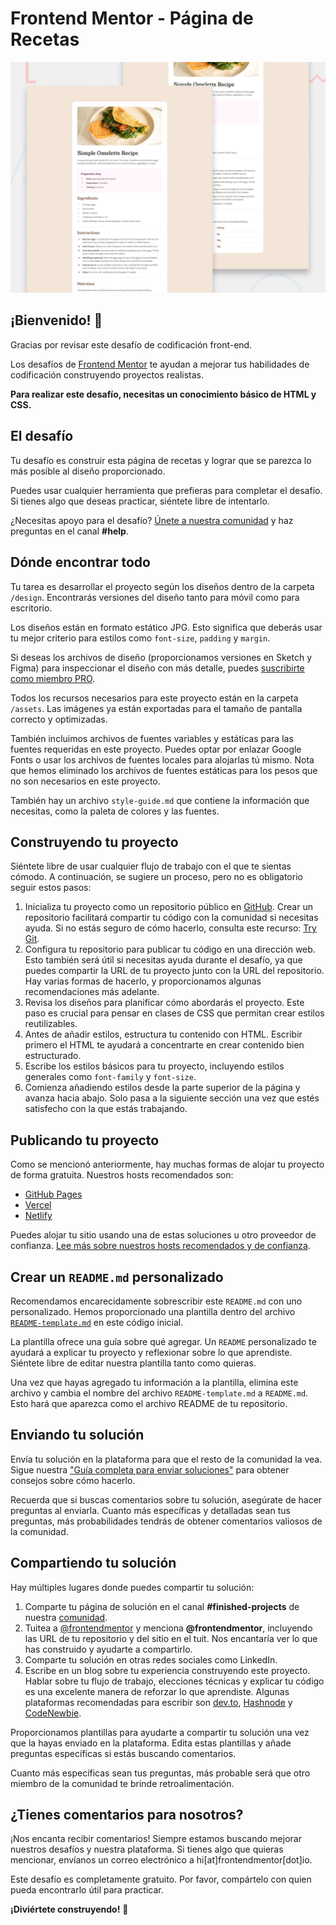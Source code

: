 # Frontend Mentor - Página de Recetas

![Vista previa del diseño para el desafío de codificación de la página de recetas](./preview.jpg)

## ¡Bienvenido! 👋

Gracias por revisar este desafío de codificación front-end.

Los desafíos de [Frontend Mentor](https://www.frontendmentor.io) te ayudan a mejorar tus habilidades de codificación construyendo proyectos realistas.

**Para realizar este desafío, necesitas un conocimiento básico de HTML y CSS.**

## El desafío

Tu desafío es construir esta página de recetas y lograr que se parezca lo más posible al diseño proporcionado.

Puedes usar cualquier herramienta que prefieras para completar el desafío. Si tienes algo que deseas practicar, siéntete libre de intentarlo.

¿Necesitas apoyo para el desafío? [Únete a nuestra comunidad](https://www.frontendmentor.io/community) y haz preguntas en el canal **#help**.

## Dónde encontrar todo

Tu tarea es desarrollar el proyecto según los diseños dentro de la carpeta `/design`. Encontrarás versiones del diseño tanto para móvil como para escritorio.

Los diseños están en formato estático JPG. Esto significa que deberás usar tu mejor criterio para estilos como `font-size`, `padding` y `margin`.

Si deseas los archivos de diseño (proporcionamos versiones en Sketch y Figma) para inspeccionar el diseño con más detalle, puedes [suscribirte como miembro PRO](https://www.frontendmentor.io/pro).

Todos los recursos necesarios para este proyecto están en la carpeta `/assets`. Las imágenes ya están exportadas para el tamaño de pantalla correcto y optimizadas.

También incluimos archivos de fuentes variables y estáticas para las fuentes requeridas en este proyecto. Puedes optar por enlazar Google Fonts o usar los archivos de fuentes locales para alojarlas tú mismo. Nota que hemos eliminado los archivos de fuentes estáticas para los pesos que no son necesarios en este proyecto.

También hay un archivo `style-guide.md` que contiene la información que necesitas, como la paleta de colores y las fuentes.

## Construyendo tu proyecto

Siéntete libre de usar cualquier flujo de trabajo con el que te sientas cómodo. A continuación, se sugiere un proceso, pero no es obligatorio seguir estos pasos:

1. Inicializa tu proyecto como un repositorio público en [GitHub](https://github.com/). Crear un repositorio facilitará compartir tu código con la comunidad si necesitas ayuda. Si no estás seguro de cómo hacerlo, consulta este recurso: [Try Git](https://try.github.io/).
2. Configura tu repositorio para publicar tu código en una dirección web. Esto también será útil si necesitas ayuda durante el desafío, ya que puedes compartir la URL de tu proyecto junto con la URL del repositorio. Hay varias formas de hacerlo, y proporcionamos algunas recomendaciones más adelante.
3. Revisa los diseños para planificar cómo abordarás el proyecto. Este paso es crucial para pensar en clases de CSS que permitan crear estilos reutilizables.
4. Antes de añadir estilos, estructura tu contenido con HTML. Escribir primero el HTML te ayudará a concentrarte en crear contenido bien estructurado.
5. Escribe los estilos básicos para tu proyecto, incluyendo estilos generales como `font-family` y `font-size`.
6. Comienza añadiendo estilos desde la parte superior de la página y avanza hacia abajo. Solo pasa a la siguiente sección una vez que estés satisfecho con la que estás trabajando.

## Publicando tu proyecto

Como se mencionó anteriormente, hay muchas formas de alojar tu proyecto de forma gratuita. Nuestros hosts recomendados son:

- [GitHub Pages](https://pages.github.com/)
- [Vercel](https://vercel.com/)
- [Netlify](https://www.netlify.com/)

Puedes alojar tu sitio usando una de estas soluciones u otro proveedor de confianza. [Lee más sobre nuestros hosts recomendados y de confianza](https://medium.com/frontend-mentor/frontend-mentor-trusted-hosting-providers-bf000dfebe).

## Crear un `README.md` personalizado

Recomendamos encarecidamente sobrescribir este `README.md` con uno personalizado. Hemos proporcionado una plantilla dentro del archivo [`README-template.md`](./README-template.md) en este código inicial.

La plantilla ofrece una guía sobre qué agregar. Un `README` personalizado te ayudará a explicar tu proyecto y reflexionar sobre lo que aprendiste. Siéntete libre de editar nuestra plantilla tanto como quieras.

Una vez que hayas agregado tu información a la plantilla, elimina este archivo y cambia el nombre del archivo `README-template.md` a `README.md`. Esto hará que aparezca como el archivo README de tu repositorio.

## Enviando tu solución

Envía tu solución en la plataforma para que el resto de la comunidad la vea. Sigue nuestra ["Guía completa para enviar soluciones"](https://medium.com/frontend-mentor/a-complete-guide-to-submitting-solutions-on-frontend-mentor-ac6384162248) para obtener consejos sobre cómo hacerlo.

Recuerda que si buscas comentarios sobre tu solución, asegúrate de hacer preguntas al enviarla. Cuanto más específicas y detalladas sean tus preguntas, más probabilidades tendrás de obtener comentarios valiosos de la comunidad.

## Compartiendo tu solución

Hay múltiples lugares donde puedes compartir tu solución:

1. Comparte tu página de solución en el canal **#finished-projects** de nuestra [comunidad](https://www.frontendmentor.io/community).
2. Tuitea a [@frontendmentor](https://twitter.com/frontendmentor) y menciona **@frontendmentor**, incluyendo las URL de tu repositorio y del sitio en el tuit. Nos encantaría ver lo que has construido y ayudarte a compartirlo.
3. Comparte tu solución en otras redes sociales como LinkedIn.
4. Escribe en un blog sobre tu experiencia construyendo este proyecto. Hablar sobre tu flujo de trabajo, elecciones técnicas y explicar tu código es una excelente manera de reforzar lo que aprendiste. Algunas plataformas recomendadas para escribir son [dev.to](https://dev.to/), [Hashnode](https://hashnode.com/) y [CodeNewbie](https://community.codenewbie.org/).

Proporcionamos plantillas para ayudarte a compartir tu solución una vez que la hayas enviado en la plataforma. Edita estas plantillas y añade preguntas específicas si estás buscando comentarios.

Cuanto más específicas sean tus preguntas, más probable será que otro miembro de la comunidad te brinde retroalimentación.

## ¿Tienes comentarios para nosotros?

¡Nos encanta recibir comentarios! Siempre estamos buscando mejorar nuestros desafíos y nuestra plataforma. Si tienes algo que quieras mencionar, envíanos un correo electrónico a hi[at]frontendmentor[dot]io.

Este desafío es completamente gratuito. Por favor, compártelo con quien pueda encontrarlo útil para practicar.

**¡Diviértete construyendo!** 🚀